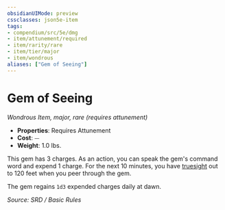 ```yaml
---
obsidianUIMode: preview
cssclasses: json5e-item
tags:
- compendium/src/5e/dmg
- item/attunement/required
- item/rarity/rare
- item/tier/major
- item/wondrous
aliases: ["Gem of Seeing"]
---
```

# Gem of Seeing
*Wondrous Item, major, rare (requires attunement)*  

- **Properties**: Requires Attunement
- **Cost**: ⏤
- **Weight**: 1.0 lbs.

This gem has 3 charges. As an action, you can speak the gem's command word and expend 1 charge. For the next 10 minutes, you have [truesight](senses.md#truesight) out to 120 feet when you peer through the gem.

The gem regains `1d3` expended charges daily at dawn.

*Source: SRD / Basic Rules*